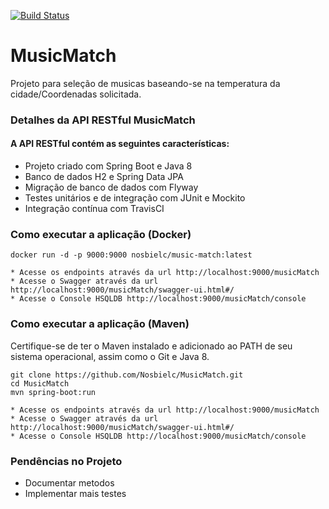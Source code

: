 [![Build Status](https://travis-ci.org/Nosbielc/MusicMatch.svg?branch=master)](https://travis-ci.org/Nosbielc/MusicMatch)

# MusicMatch
Projeto para seleção de musicas baseando-se na temperatura da cidade/Coordenadas solicitada.

### Detalhes da API RESTful MusicMatch

#### A API RESTful contém as seguintes características:  
* Projeto criado com Spring Boot e Java 8
* Banco de dados H2 e Spring Data JPA
* Migração de banco de dados com Flyway
* Testes unitários e de integração com JUnit e Mockito
* Integração contínua com TravisCI

### Como executar a aplicação (Docker)
```
docker run -d -p 9000:9000 nosbielc/music-match:latest

* Acesse os endpoints através da url http://localhost:9000/musicMatch
* Acesse o Swagger através da url http://localhost:9000/musicMatch/swagger-ui.html#/
* Acesse o Console HSQLDB http://localhost:9000/musicMatch/console
```

### Como executar a aplicação (Maven)
Certifique-se de ter o Maven instalado e adicionado ao PATH de seu sistema operacional, assim como o Git e Java 8.
```
git clone https://github.com/Nosbielc/MusicMatch.git
cd MusicMatch
mvn spring-boot:run

* Acesse os endpoints através da url http://localhost:9000/musicMatch
* Acesse o Swagger através da url http://localhost:9000/musicMatch/swagger-ui.html#/
* Acesse o Console HSQLDB http://localhost:9000/musicMatch/console
```

### Pendências no Projeto
* Documentar metodos
* Implementar mais testes
